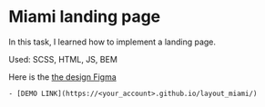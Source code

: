 # Miami landing page
In this task, I learned how to implement a landing page.

Used: SCSS, HTML, JS, BEM

Here is the [the design Figma](https://www.figma.com/file/nHz8bflIwJaWP3P99vKTH5/miami_home_new?node-id=16033%3A3) 
```
- [DEMO LINK](https://<your_account>.github.io/layout_miami/) 
```
